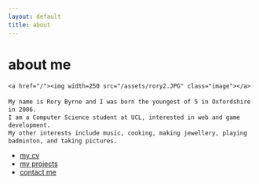 ```yaml
---
layout: default
title: about
---
```


# about me

<div class="index">

    <a href="/"><img width=250 src="/assets/rory2.JPG" class="image"></a>
    
    My name is Rory Byrne and I was born the youngest of 5 in Oxfordshire in 2006.
    I am a Computer Science student at UCL, interested in web and game development.
    My other interests include music, cooking, making jewellery, playing badminton, and taking pictures.

</div>

- [my cv](/cv)
- [my projects](/projects)
- [contact me](/contact)
<!-- - [more about me](/me) -->